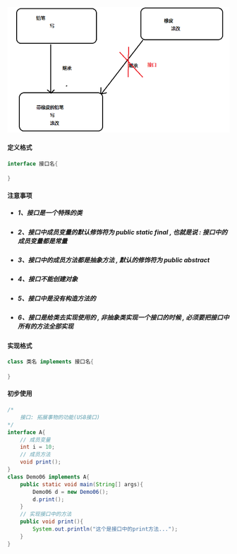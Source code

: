 ![](/assets/接口的需求.png)

#### 定义格式

```java
interface 接口名{

}
```

#### 注意事项

* ##### 1、接口是一个特殊的类
* ##### 2、接口中成员变量的默认修饰符为 public static final , 也就是说 : 接口中的成员变量都是常量
* ##### 3、接口中的成员方法都是抽象方法 , 默认的修饰符为 public abstract
* ##### 4、接口不能创建对象
* ##### 5、接口中是没有构造方法的
* ##### 6、接口是给类去实现使用的 , 非抽象类实现一个接口的时候 , 必须要把接口中所有的方法全部实现

#### 实现格式

```java
class 类名 implements 接口名{

}
```

#### 初步使用

```java
/*
	接口: 拓展事物的功能(USB接口)
*/
interface A{
	// 成员变量
	int i = 10;
	// 成员方法
	void print();
}
class Demo06 implements A{
	public static void main(String[] args){
		Demo06 d = new Demo06();
		d.print();
	}
	// 实现接口中的方法
	public void print(){
		System.out.println("这个是接口中的print方法...");
	}
}
```



